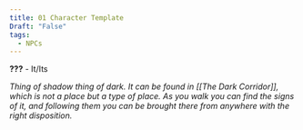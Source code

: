 ```yaml
---
title: 01 Character Template
Draft: "False"
tags:
  - NPCs
---
```

**???** - It/Its

*Thing of shadow thing of dark.  It can be found in [[The Dark Corridor]], which is not a place but a type of place. As you walk you can find the signs of it, and following them you can be brought there from anywhere with the right disposition.*
